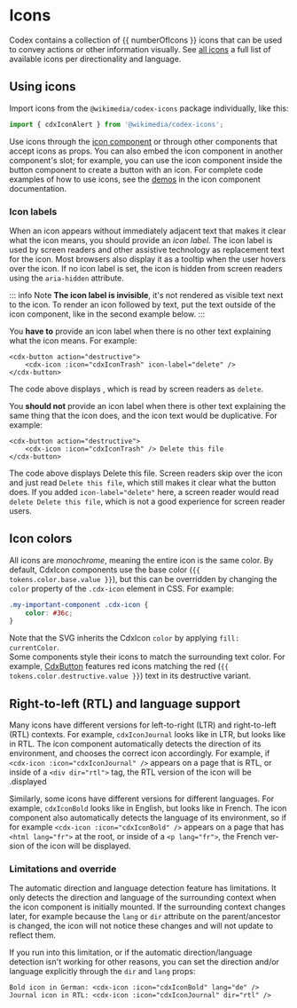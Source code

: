<script setup>
import * as allIcons from '@wikimedia/codex-icons';
import { cdxIconJournal, cdxIconBold, cdxIconTrash } from '@wikimedia/codex-icons';
import { CdxButton, CdxIcon } from '@wikimedia/codex';
import tokens from '@wikimedia/codex-design-tokens/dist/index.json';

// Filter out util functions
const numberOfIcons = Object.keys( allIcons )
	.filter( ( iconName ) => iconName.startsWith( 'cdxIcon' ) )
	.length;
</script>

# Icons

Codex contains a collection of {{ numberOfIcons }} icons that can be used to convey actions
or other information visually. See [all icons](./all-icons.md) a full list of available icons per
directionality and language.

## Using icons

Import icons from the `@wikimedia/codex-icons` package individually, like this:
```typescript
import { cdxIconAlert } from '@wikimedia/codex-icons';
```

Use icons through the [icon component](../components/demos/icon.md) or through other components
that accept icons as props. You can also embed the icon component in another component's slot;
for example, you can use the icon component inside the button component to create a button with
an icon. For complete code examples of how to use icons, see the [demos](../components/demos/icon.md#demos)
in the icon component documentation.

### Icon labels
When an icon appears without immediately adjacent text that makes it clear what the icon means,
you should provide an *icon label*. The icon label is used by screen readers and other assistive
technology as replacement text for the icon. Most browsers also display it as a tooltip when the
user hovers over the icon. If no icon label is set, the icon is hidden from screen readers using the
`aria-hidden` attribute.

::: info Note
**The icon label is invisible**, it's not rendered as visible text next to the icon.
To render an icon followed by text, put the text outside of the icon component, like in the second
example below.
:::

You **have to** provide an icon label when there is no other text explaining what the icon means.
For example:
```vue-html
<cdx-button action="destructive">
	<cdx-icon :icon="cdxIconTrash" icon-label="delete" />
</cdx-button>
```
The code above displays <cdx-button action="destructive"><cdx-icon :icon="cdxIconTrash" icon-label="delete" /></cdx-button>,
which is read by screen readers as `delete`.


You **should not** provide an icon label when there is other text explaining the same thing that
the icon does, and the icon text would be duplicative. For example:
```vue-html
<cdx-button action="destructive">
	<cdx-icon :icon="cdxIconTrash" /> Delete this file
</cdx-button>
```
The code above displays <cdx-button action="destructive"><cdx-icon :icon="cdxIconTrash" /> Delete this file</cdx-button>.
Screen readers skip over the icon and just read `Delete this file`, which still makes it clear what
the button does. If you added `icon-label="delete"` here, a screen reader would read `delete Delete
this file`, which is not a good experience for screen reader users.

## Icon colors
All icons are *monochrome*, meaning the entire icon is the same color. By default, CdxIcon
components use the
base color (`{{ tokens.color.base.value }}`), but this can be overridden by changing the
`color` property of the `.cdx-icon` element in CSS. For example:
```css
.my-important-component .cdx-icon {
	color: #36c;
}
```
Note that the SVG inherits the CdxIcon `color` by applying `fill: currentColor`.<br>
Some components style their icons to match the surrounding text color. For example,
[CdxButton](../components/demos/button.md) features red icons matching the red
(`{{ tokens.color.destructive.value }}`) text in its destructive variant.

## Right-to-left (RTL) and language support
Many icons have different versions for left-to-right (LTR) and right-to-left (RTL) contexts.
For example, `cdxIconJournal` looks like <cdx-icon :icon="cdxIconJournal" dir="ltr" /> in
LTR, but looks like <cdx-icon :icon="cdxIconJournal" dir="rtl" /> in RTL. The icon component
automatically detects the direction of its environment, and chooses the correct icon accordingly.
For example, if `<cdx-icon :icon="cdxIconJournal" />` appears on a page that is RTL, or inside of
a `<div dir="rtl">` tag, the RTL version of the icon will be displayed.

<!--
	In the paragraph below, do not allow the <cdx-icon> tags to be at the start of the line!
	Icons at the start of a line are not inlined, but start a new paragraph, which we don't want.
-->
Similarly, some icons have different versions for different languages. For example, `cdxIconBold`
looks like <cdx-icon :icon="cdxIconBold" lang="en" /> in English, but looks
like <cdx-icon :icon="cdxIconBold" lang="fr" /> in French. The icon component also automatically
detects the language of its environment, so if for example `<cdx-icon :icon="cdxIconBold" />`
appears on a page that has `<html lang="fr">` at the root, or inside of a `<p lang="fr">`,
the French version of the icon will be displayed.

### Limitations and override
The automatic direction and language detection feature has limitations. It only detects the
direction and language of the surrounding context when the icon component is initially mounted.
If the surrounding context changes later, for example because the `lang` or `dir` attribute on the
parent/ancestor is changed, the icon will not notice these changes and will not update to reflect
them.

If you run into this limitation, or if the automatic direction/language detection isn't working
for other reasons, you can set the direction and/or language explicitly through the `dir` and
`lang` props:
```vue-html
Bold icon in German: <cdx-icon :icon="cdxIconBold" lang="de" />
Journal icon in RTL: <cdx-icon :icon="cdxIconJournal" dir="rtl" />
```
